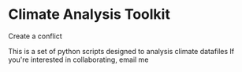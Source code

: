 # Climate Analysis Toolkit

Create a conflict

This is a set of python scripts designed to analysis climate datafiles
If you're interested in collaborating, email me 
